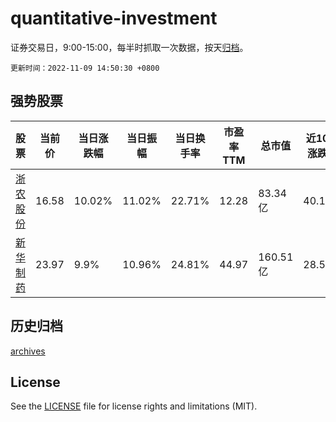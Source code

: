 # quantitative-investment

证券交易日，9:00-15:00，每半时抓取一次数据，按天[归档](archives)。

`更新时间：2022-11-09 14:50:30 +0800`

## 强势股票

|股票|当前价|当日涨跌幅|当日振幅|当日换手率|市盈率TTM|总市值|近10日涨跌幅|
|----|----|----|----|----|----|----|----|
|[浙农股份](https://xueqiu.com/S/SZ002758)|16.58|10.02%|11.02%|22.71%|12.28|83.34亿|40.15%|
|[新华制药](https://xueqiu.com/S/SZ000756)|23.97|9.9%|10.96%|24.81%|44.97|160.51亿|28.53%|

## 历史归档

[archives](archives)

## License

See the [LICENSE](LICENSE) file for license rights and limitations (MIT).